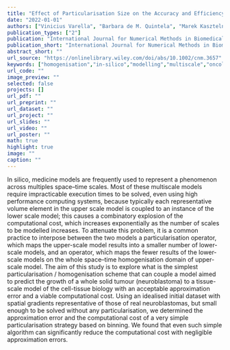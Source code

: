 ```yaml
---
title: "Effect of Particularisation Size on the Accuracy and Efficiency of a Multiscale Tumours' Growth Model"
date: "2022-01-01"
authors: ["Vinicius Varella", "Barbara de M. Quintela", "Marek Kasztelnik", "Marco Viceconti"]
publication_types: ["2"]
publication: "International Journal for Numerical Methods in Biomedical Engineering, 382 (12) e3657. https://doi.org/10.1002/cnm.3657"
publication_short: "International Journal for Numerical Methods in Biomedical Engineering, 382 (12) e3657. https://doi.org/10.1002/cnm.3657"
abstract_short: ""
url_source: "https://onlinelibrary.wiley.com/doi/abs/10.1002/cnm.3657"
keywords: ["homogenisation","in-silico","modelling","multiscale","oncology","particularisation"]
url_code: ""
image_preview: ""
selected: false
projects: []
url_pdf: ""
url_preprint: ""
url_dataset: ""
url_project: ""
url_slides: ""
url_video: ""
url_poster: ""
math: true
highlight: true
image: ""
caption: ""
---
```

In silico, medicine models are frequently used to represent a phenomenon across multiples space–time scales. Most of these multiscale models require impracticable execution times to be solved, even using high performance computing systems, because typically each representative volume element in the upper scale model is coupled to an instance of the lower scale model; this causes a combinatory explosion of the computational cost, which increases exponentially as the number of scales to be modelled increases. To attenuate this problem, it is a common practice to interpose between the two models a particularisation operator, which maps the upper-scale model results into a smaller number of lower-scale models, and an operator, which maps the fewer results of the lower-scale models on the whole space–time homogenisation domain of upper-scale model. The aim of this study is to explore what is the simplest particularisation / homogenisation scheme that can couple a model aimed to predict the growth of a whole solid tumour (neuroblastoma) to a tissue-scale model of the cell-tissue biology with an acceptable approximation error and a viable computational cost. Using an idealised initial dataset with spatial gradients representative of those of real neuroblastomas, but small enough to be solved without any particularisation, we determined the approximation error and the computational cost of a very simple particularisation strategy based on binning. We found that even such simple algorithm can significantly reduce the computational cost with negligible approximation errors.
